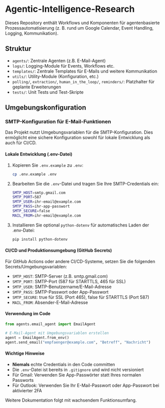 # Agentic-Intelligence-Research

Dieses Repository enthält Workflows und Komponenten für agentenbasierte Prozessautomatisierung (z. B. rund um Google Calendar, Event Handling, Logging, Kommunikation).

## Struktur

- `agents/`: Zentrale Agenten (z.B. E-Mail-Agent)
- `logs/`: Logging-Module für Events, Workflows etc.
- `templates/`: Zentrale Templates für E-Mails und weitere Kommunikation
- `utils/`: Utility-Module (Konfiguration, etc.)
- `polling/`, `extraction/`, `human_in_the_loop/`, `reminders/`: Platzhalter für geplante Erweiterungen
- `tests/`: Unit Tests und Test-Skripte

## Umgebungskonfiguration

### SMTP-Konfiguration für E-Mail-Funktionen

Das Projekt nutzt Umgebungsvariablen für die SMTP-Konfiguration. Dies ermöglicht eine sichere Konfiguration sowohl für lokale Entwicklung als auch für CI/CD.

#### Lokale Entwicklung (.env-Datei)

1. Kopieren Sie `.env.example` zu `.env`:
   ```bash
   cp .env.example .env
   ```

2. Bearbeiten Sie die `.env`-Datei und tragen Sie Ihre SMTP-Credentials ein:
   ```bash
   SMTP_HOST=smtp.gmail.com
   SMTP_PORT=587
   SMTP_USER=ihr-email@example.com
   SMTP_PASS=ihr-app-passwort
   SMTP_SECURE=false
   MAIL_FROM=ihr-email@example.com
   ```

3. Installieren Sie optional `python-dotenv` für automatisches Laden der .env-Datei:
   ```bash
   pip install python-dotenv
   ```

#### CI/CD und Produktionsumgebung (GitHub Secrets)

Für GitHub Actions oder andere CI/CD-Systeme, setzen Sie die folgenden Secrets/Umgebungsvariablen:

- `SMTP_HOST`: SMTP-Server (z.B. smtp.gmail.com)
- `SMTP_PORT`: SMTP-Port (587 für STARTTLS, 465 für SSL)
- `SMTP_USER`: SMTP-Benutzername/E-Mail-Adresse
- `SMTP_PASS`: SMTP-Passwort oder App-Passwort
- `SMTP_SECURE`: true für SSL (Port 465), false für STARTTLS (Port 587)
- `MAIL_FROM`: Absender-E-Mail-Adresse

#### Verwendung im Code

```python
from agents.email_agent import EmailAgent

# E-Mail-Agent mit Umgebungsvariablen erstellen
agent = EmailAgent.from_env()
agent.send_email("empfaenger@example.com", "Betreff", "Nachricht")
```

#### Wichtige Hinweise

- **Niemals** echte Credentials in den Code committen
- Die `.env`-Datei ist bereits in `.gitignore` und wird nicht versioniert
- Für Gmail: Verwenden Sie App-Passwörter statt Ihres normalen Passworts
- Für Outlook: Verwenden Sie Ihr E-Mail-Passwort oder App-Passwort bei aktivierter 2FA

Weitere Dokumentation folgt mit wachsendem Funktionsumfang.
